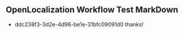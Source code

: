 ## OpenLocalization Workflow Test MarkDown
* ddc238f3-3d2e-4d96-be1e-31bfc09091d0 thanks!

<!--HONumber=Aug16_HO3-->


